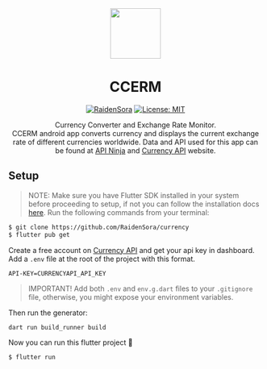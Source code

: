 <div align="center">
    <a href="https://github.com/RaidenSora/currency/">
        <img src="https://github.com/user-attachments/assets/33b7307e-e1b6-44d9-92f1-2c6067cf1015" height="100">
    </a>
    <h1>CCERM</h1>
</div>

<div align="center">

<a href="https://github.com/RaidenSora"><img src="https://img.shields.io/badge/mentained%20by-raidensora-blue.svg" alt="RaidenSora" /></a>
<a href="https://opensource.org/licenses/MIT"><img src="https://img.shields.io/badge/license-MIT-purple.svg" alt="License: MIT"></a>
</div>

<div align="center">

Currency Converter and Exchange Rate Monitor.
<br>
CCERM android app converts currency and displays the current exchange rate of different currencies worldwide. Data and API used for this app can be found at [API Ninja](https://nodejs.org/en/download/) and [Currency API](https://app.currencyapi.com/) website. 
</div>



## Setup

> NOTE: Make sure you have Flutter SDK installed in your system before proceeding to setup, if not you can follow the installation docs [here](https://docs.flutter.dev/get-started/install).
Run the following commands from your terminal:

```sh
$ git clone https://github.com/RaidenSora/currency
$ flutter pub get
```
Create a free account on [Currency API](https://currencyapi.com/) and get your api key in dashboard.
<br>
Add a `.env` file at the root of the project with this format.

```.env
API-KEY=CURRENCYAPI_API_KEY
```
> IMPORTANT! Add both `.env` and `env.g.dart` files to your `.gitignore` file, otherwise, you might expose your environment variables.

Then run the generator:

```sh
dart run build_runner build
```

Now you can run this flutter project 🚀

```sh
$ flutter run
```
